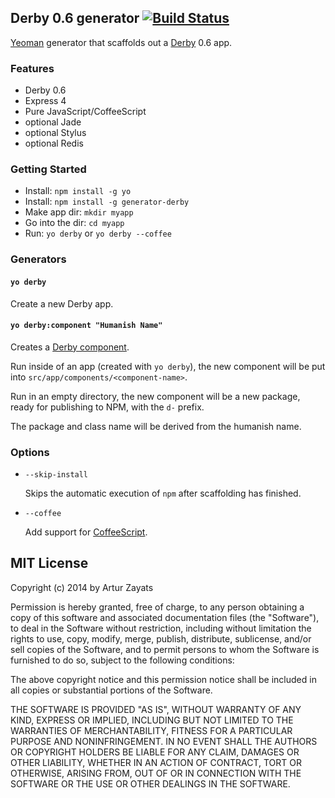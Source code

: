 ## Derby 0.6 generator [![Build Status](https://travis-ci.org/derbyparty/generator-derby.svg?branch=master)](https://travis-ci.org/derbyparty/generator-derby)

[Yeoman](http://yeoman.io) generator that scaffolds out a [Derby](http://derbyjs.com) 0.6 app.

### Features

* Derby 0.6
* Express 4
* Pure JavaScript/CoffeeScript
* optional Jade
* optional Stylus
* optional Redis

### Getting Started

- Install: `npm install -g yo`
- Install: `npm install -g generator-derby`
- Make app dir: `mkdir myapp`
- Go into the dir: `cd myapp`
- Run: `yo derby` or `yo derby --coffee`

### Generators

#### `yo derby`
Create a new Derby app.

#### `yo derby:component "Humanish Name"`
Creates a [Derby component][].

Run inside of an app (created with `yo derby`), the new component will
be put into `src/app/components/<component-name>`.

Run in an empty directory, the new component will be a new package, ready for
publishing to NPM, with the `d-` prefix.

The package and class name will be derived from the humanish name.

### Options

* `--skip-install`

  Skips the automatic execution of `npm` after scaffolding has finished.

* `--coffee`

  Add support for [CoffeeScript](http://coffeescript.org/).
  
## MIT License
Copyright (c) 2014 by Artur Zayats

Permission is hereby granted, free of charge, to any person obtaining a copy
of this software and associated documentation files (the "Software"), to deal
in the Software without restriction, including without limitation the rights
to use, copy, modify, merge, publish, distribute, sublicense, and/or sell
copies of the Software, and to permit persons to whom the Software is
furnished to do so, subject to the following conditions:

The above copyright notice and this permission notice shall be included in
all copies or substantial portions of the Software.

THE SOFTWARE IS PROVIDED "AS IS", WITHOUT WARRANTY OF ANY KIND, EXPRESS OR
IMPLIED, INCLUDING BUT NOT LIMITED TO THE WARRANTIES OF MERCHANTABILITY,
FITNESS FOR A PARTICULAR PURPOSE AND NONINFRINGEMENT. IN NO EVENT SHALL THE
AUTHORS OR COPYRIGHT HOLDERS BE LIABLE FOR ANY CLAIM, DAMAGES OR OTHER
LIABILITY, WHETHER IN AN ACTION OF CONTRACT, TORT OR OTHERWISE, ARISING FROM,
OUT OF OR IN CONNECTION WITH THE SOFTWARE OR THE USE OR OTHER DEALINGS IN
THE SOFTWARE.

[Derby component]: https://github.com/codeparty/derby/blob/master/docs/guides/components.md
